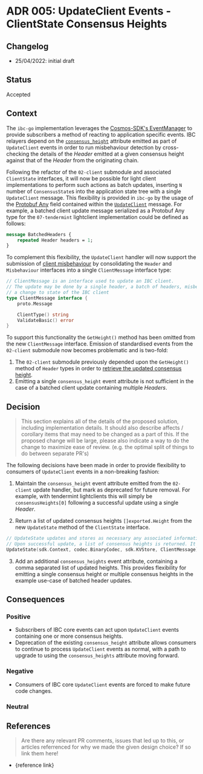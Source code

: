 # ADR 005: UpdateClient Events - ClientState Consensus Heights

## Changelog
* 25/04/2022: initial draft

## Status

Accepted 

## Context

The `ibc-go` implementation leverages the [Cosmos-SDK's EventManager](https://github.com/cosmos/cosmos-sdk/blob/main/docs/core/events.md#EventManager) to provide subscribers a method of reacting to application specific events.
IBC relayers depend on the [`consensus_height`](https://github.com/cosmos/ibc-go/blob/main/modules/core/02-client/keeper/events.go#L33) attribute emitted as part of `UpdateClient` events in order to run misbehaviour detection by cross-checking the details of the *Header* emitted at a given consensus height against that of the *Header* from the originating chain.

Following the refactor of the `02-client` submodule and associated `ClientState` interfaces, it will now be possible for
light client implementations to perform such actions as batch updates, inserting `N` number of `ConsensusState`s into the application state tree with a single `UpdateClient` message. This flexibility is provided in `ibc-go` by the usage of the [Protobuf Any](https://developers.google.com/protocol-buffers/docs/proto3#any) field contained within the [`UpdateClient`](https://github.com/cosmos/ibc-go/blob/main/proto/ibc/core/client/v1/tx.proto#L44) message.
For example, a batched client update message serialized as a Protobuf Any type for the `07-tendermint` lightclient implementation could be defined as follows:

```protobuf
message BatchedHeaders {
    repeated Header headers = 1;
}
```

To complement this flexibility, the `UpdateClient` handler will now support the submission of [client misbehaviour](https://github.com/cosmos/ibc/tree/master/spec/core/ics-002-client-semantics#misbehaviour) by consolidating the `Header` and `Misbehaviour` interfaces into a single `ClientMessage` interface type:

```go
// ClientMessage is an interface used to update an IBC client.
// The update may be done by a single header, a batch of headers, misbehaviour, or any type which when verified produces
// a change to state of the IBC client
type ClientMessage interface {
	proto.Message

	ClientType() string
	ValidateBasic() error
}
```

To support this functionality the `GetHeight()` method has been omitted from the new `ClientMessage` interface.
Emission of standardised events from the `02-client` submodule now becomes problematic and is two-fold:

1. The `02-client` submodule previously depended upon the `GetHeight()` method of `Header` types in order to [retrieve the updated consensus height](https://github.com/cosmos/ibc-go/blob/main/modules/core/02-client/keeper/client.go#L90).
2. Emitting a single `consensus_height` event attribute is not sufficient in the case of a batched client update containing multiple *Headers*.

## Decision

> This section explains all of the details of the proposed solution, including implementation details.
It should also describe affects / corollary items that may need to be changed as a part of this.
If the proposed change will be large, please also indicate a way to do the change to maximize ease of review.
(e.g. the optimal split of things to do between separate PR's)

The following decisions have been made in order to provide flexibility to consumers of `UpdateClient` events in a non-breaking fashion:

1. Maintain the `consensus_height` event attribute emitted from the `02-client` update handler, but mark as deprecated for future removal. For example, with tendermint lightclients this will simply be `consensusHeights[0]` following a successful update using a single *Header*.

2. Return a list of updated consensus heights `[]exported.Height` from the new `UpdateState` method of the `ClientState` interface.

```go
// UpdateState updates and stores as necessary any associated information for an IBC client, such as the ClientState and corresponding ConsensusState.
// Upon successful update, a list of consensus heights is returned. It assumes the ClientMessage has already been verified.
UpdateState(sdk.Context, codec.BinaryCodec, sdk.KVStore, ClientMessage) []Height
```

3. Add an additional `consensus_heights` event attribute, containing a comma separated list of updated heights. This provides flexibility for emitting a single consensus height or multiple consensus heights in the example use-case of batched header updates.

## Consequences

### Positive

- Subscribers of IBC core events can act upon `UpdateClient` events containing one or more consensus heights.
- Deprecation of the existing `consensus_height` attribute allows consumers to continue to process `UpdateClient` events as normal, with a path to upgrade to using the `consensus_heights` attribute moving forward.

### Negative

- Consumers of IBC core `UpdateClient` events are forced to make future code changes.

### Neutral

## References

> Are there any relevant PR comments, issues that led up to this, or articles referrenced for why we made the given design choice? If so link them here!

<!-- TODO: Add reference list -->
* {reference link}
